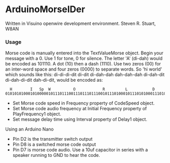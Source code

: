 # ArduinoMorseIDer
Written in Visuino openwire development environment.
Steven R. Stuart, W8AN

### Usage
Morse code is manually entered into the TextValueMorse object. Begin your message with a 0. Use 1 for tone, 0 for silence. The letter 'A' (di-dah) would be encoded as 101110. A dot (10) then a dash (1110). Use two zeros (00) for an inter-word space and four zeros (0000) to separate words. So 'hi world' which sounds like this: di-di-di-dit  di-dit    di-dah-dah  dah-dah-dah  di-dah-dit  di-dah-di-dit  dah-di-dit, would be encoded as:
```
  H        I   Sp  W          O            R         L           D
0101010100010100000101110111001110111011100101110100010111010100011101010
```

- Set Morse code speed in Frequency property of CodeSpeed object.
- Set Morse code audio frequency at Initial Frequency property of PlayFrequency1 object.
- Set message delay time using Interval property of Delay1 object.

Using an Arduino Nano
- Pin D2 is the transmitter switch output
- Pin D8 is a switched morse code output
- Pin D7 is morse code audio. Use a 10uf capacitor in series with a speaker running to GND to hear the code.

